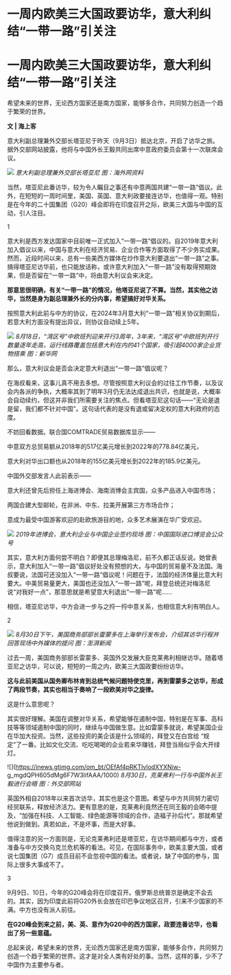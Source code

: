 # 一周内欧美三大国政要访华，意大利纠结“一带一路”引关注

# 一周内欧美三大国政要访华，意大利纠结“一带一路”引关注

希望未来的世界，无论西方国家还是南方国家，能够多合作，共同努力创造一个趋于繁荣的世界。

**文 | 海上客**

意大利副总理兼外交部长塔亚尼于昨天（9月3日）抵达北京，开启了访华之旅。据外交部网站披露，他将与中国外长王毅共同出席中意政府委员会第十一次联席会议。

![](https://inews.gtimg.com/om_bt/OY_3dVpY9F9ZLWS74wE2Nx5qsXt48hrJdrgdhZUyCQVf0AA/1000)
_意大利副总理兼外交部长塔亚尼 图：海外网资料_

当然，塔亚尼此番访华，较为令人瞩目之事还有中意两国共建“一带一路”倡议。此外，在短短的一周时间里，美国、英国、意大利政要接连访华，也值得一观。特别是在今年的二十国集团（G20）峰会即将在印度召开之际，欧美三大国与中国的互动，引人注目。

1

意大利是西方发达国家中目前唯一正式加入“一带一路”倡议的。自2019年意大利加入倡议以来，中国与意大利在经济贸易、企业合作等方面取得了不少务实成果。然而，近段时间以来，总有一些美西方媒体在炒作意大利要退出“一带一路”之事。搞得塔亚尼访华前，也只能放话称，或许意大利加入“一带一路”没有取得预期效果，但是否留在“一带一路”中，将由意大利议会来决定。

**那意思很明确，有关“一带一路”的情况，他塔亚尼说了不算。当然，其实他之访华，当然是身为副总理兼外长的分内事，希望搞好对华关系。**

按照意大利此前与中方的协议，在2024年3月意大利“一带一路”相关协议到期后，若意大利方面没有提出异议，则协议自动续上5年。

![](https://inews.gtimg.com/om_bt/OSyPDsZ3Km1ZIt2iOYSG-7ZIQ5Sh49KWLbVFWjbSa7I9IAA/1000)
_8月18日，“湾区号”中欧班列迎来开行3周年，3年来，“湾区号”中欧班列开行数量逐年走高，运行线路覆盖包括意大利在内的41个国家，吸引超4000家企业货物搭乘
图：新华网_

那么，意大利议会是否会决定意大利退出“一带一路”倡议呢？

在海叔看来，这事儿真不用去多想。尽管按照意大利议会的过往工作节奏，以及议会内各派的争执，大概率其到了明年3月仍无法达成退出共识，也就是说，大概率会自动续约，但这并非我们所需要关注的焦点。但看塔亚尼这句话——“无论是退是留，我们都不针对中国”。这句话代表的是没有退或留决定权的意大利政府的态度。

不妨回看数据。联合国COMTRADE贸易数据库显示——

中意双方总贸易额从2018年的517亿美元增长到2022年的778.84亿美元，

意大利对华出口额也从2018年的155亿美元增长到2022年的185.9亿美元。

中国外交部发言人此前表示——

意大利还曾先后担任上海进博会、海南消博会主宾国，众多产品进入中国市场；

两国合建大型邮轮，在非洲、中东、拉美开展第三方市场合作；

意成为最受中国游客欢迎的赴欧旅游目的地，众多艺术展演在华广受欢迎。

![](https://inews.gtimg.com/om_bt/OPyqeOdQ0j8_rvG7UC_OXVD7n0CEX8KccK8AwylJUJDFcAA/1000)
_2019年进博会，意大利企业与中国企业签约现场 图：中国国际进口博览会公众号_

其实，意大利方面何尝不明白？即便其总理梅洛尼，前不久都正话反说。她曾表示，意大利加入“一带一路”倡议好处没有预想的大，与中国的贸易量不及法国。海叔要说，法国可还没加入“一带一路”倡议呢！问题在于，法国的经济体量比意大利要大。中美贸易量更大，美国也还没加入“一带一路”呢，拜登总统还对梅洛尼说“对我好一点”，那意思就是希望意大利退出“一带一路”呢……

相信，塔亚尼访华，中方会进一步与之捋一捋中意关系，也相信意大利有明白人。

2

![](https://inews.gtimg.com/om_bt/OYPDXEgtSUS7pM7nVY5dbz9IaxlbDZocPjeG_WkqCjdoMAA/1000)
_8月30日下午，美国商务部部长雷蒙多在上海举行发布会，介绍其访华行程并回答现场中外媒体的提问 图：澎湃新闻_

过去一周，美国商务部部长雷蒙多、英国外交发展大臣克莱弗利相继访华。随着塔亚尼之访华，可以说，短短的一周之内，欧美三大国政要纷纷访华。

**这与此前美国从国务卿布林肯到总统气候问题特使克里，再到雷蒙多之访华，形成了两段节奏，其实也相当于奏响了一段欧美对华之旋律。**

这是什么意思呢？

其实很好理解。美国在调整对华关系，希望能够在遏制中国，特别是在军事、高科技等等领域遏制中国的同时，继续与中国做生意。比如雷蒙多就说，希望美国企业在华加大投资。当然，这些投资的美企该是什么领域的，拜登又在白宫给
“规定”了一番。比如文化交流、吃吃喝喝的企业若来华赚钱，拜登当局似乎会大开绿灯。

![](https://inews.gtimg.com/om_bt/OEfAf4pRKTlvIodXYXNiw-
g_mgdQPH605dMg6F7W3lifAAA/1000) _8月30日，克莱弗利一行与中国外长王毅进行会晤 图：外交部网站_

英国外相自2018年以来首次访华，其实也是这个意图。希望与中方共同努力密切经贸联系，释放经济活力。更有意思的是，克莱弗利竟然还在同王毅的会晤中提及，“加强在科技、人工智能、绿色能源等领域的合作，造福子孙后代”。那就希望他说到做到。真若如此，不是坏事，而是大好事。

值得注意的另一方面则是，无论克莱弗利还是塔亚尼，在访华期间都与中方，或者准备与中方交换乌克兰危机等的看法。可见，在国际事务中，欧美主要大国，或者说七国集团（G7）成员目前不会忽视中国的看法。或者说，缺了中国的参与，国际上很多大事成不了。

3

9月9日、10日，今年的G20峰会将在印度召开。俄罗斯总统普京是确定不会去的。其实，因为印度此前将G20外长会放在印巴争议地区召开，引来不少国家的不满。中方也没有派人前往。

**在G20峰会到来之前，美、英、意作为G20中的西方国家，政要连番访华，也看出了另一些意蕴。**

总起来说，希望未来的世界，无论西方国家还是南方国家，能够多合作，共同努力创造一个趋于繁荣的世界。这才是对全人类有好处的事。当然，这样的事，少不了中国作为主要参与者。

